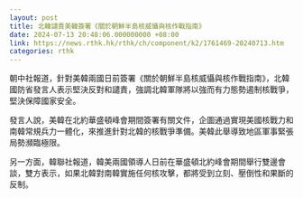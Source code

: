```yaml
---
layout: post
title: 北韓譴責美韓簽署《關於朝鮮半島核威懾與核作戰指南》
date: 2024-07-13 20:48:06.000000000 +08:00
link: https://news.rthk.hk/rthk/ch/component/k2/1761469-20240713.htm
categories: rthk
---
```


朝中社報道，針對美韓兩國日前簽署《關於朝鮮半島核威懾與核作戰指南》，北韓國防省發言人表示堅決反對和譴責，強調北韓軍隊將以強而有力態勢遏制核戰爭，堅決保障國家安全。

發言人說，美韓在北約華盛頓峰會期間簽署有關文件，企圖通過實現美國核戰力和南韓常規兵力一體化，來推進針對北韓的核戰爭準備。美韓此舉導致地區軍事緊張局勢瀕臨極限。

另一方面，韓聯社報道，韓美兩國領導人日前在華盛頓北約峰會期間舉行雙邊會談，雙方表示，如果北韓對南韓實施任何核攻擊，都將受到立刻、壓倒性和果斷的反制。
